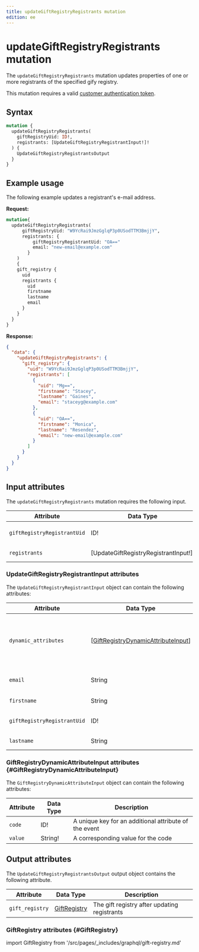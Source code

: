```yaml
---
title: updateGiftRegistryRegistrants mutation
edition: ee
---
```


# updateGiftRegistryRegistrants mutation

The `updateGiftRegistryRegistrants` mutation updates properties of one or more registrants of the specified gify registry.

This mutation requires a valid [customer authentication token]({{page.baseurl}}/graphql/mutations/generate-customer-token.html).

## Syntax

```graphql
mutation {
  updateGiftRegistryRegistrants(
    giftRegistryUid: ID!,
    registrants: [UpdateGiftRegistryRegistrantInput!]!
  ) {
    UpdateGiftRegistryRegistrantsOutput
  }
}
```

## Example usage

The following example updates a registrant's e-mail address.

**Request:**

```graphql
mutation{
  updateGiftRegistryRegistrants(
      giftRegistryUid: "W9YcRai9JmzGglqP3p0USodTTM3BmjjY",
      registrants: {
          giftRegistryRegistrantUid: "OA=="
          email: "new-email@example.com"
        }
    )
    {
    gift_registry {
      uid
      registrants {
        uid
        firstname
        lastname
        email
      }
    }
  }
}
```

**Response:**

```json
{
  "data": {
    "updateGiftRegistryRegistrants": {
      "gift_registry": {
        "uid": "W9YcRai9JmzGglqP3p0USodTTM3BmjjY",
        "registrants": [
          {
            "uid": "Mg==",
            "firstname": "Stacey",
            "lastname": "Gaines",
            "email": "staceyg@example.com"
          },
          {
            "uid": "OA==",
            "firstname": "Monica",
            "lastname": "Resendez",
            "email": "new-email@example.com"
          }
        ]
      }
    }
  }
}
```

## Input attributes

The `updateGiftRegistryRegistrants` mutation requires the following input.

Attribute |  Data Type | Description
--- | --- | ---
`giftRegistryRegistrantUid` | ID! | The unique ID of a `giftRegistryRegistrant` object
`registrants` | [UpdateGiftRegistryRegistrantInput!]! | An array of registrants to update

### UpdateGiftRegistryRegistrantInput attributes

The `UpdateGiftRegistryRegistrantInput` object can contain the following attributes:

Attribute |  Data Type | Description
--- | --- | ---
`dynamic_attributes` | [[GiftRegistryDynamicAttributeInput](#GiftRegistryDynamicAttributeInput)] | As a result of the update, only the values of provided attributes will be affected. If the attribute is missing in the request, its value will not be changed
`email` | String | The updated email address of the registrant
`firstname` | String | The updated first name of the registrant
`giftRegistryRegistrantUid` | ID! | The unique ID of a `giftRegistryRegistrant` object
`lastname` | String | The updated last name of the registrant

### GiftRegistryDynamicAttributeInput attributes {#GiftRegistryDynamicAttributeInput}

The `GiftRegistryDynamicAttributeInput` object can contain the following attributes:

Attribute |  Data Type | Description
--- | --- | ---
`code` | ID! | A unique key for an additional attribute of the event
`value` | String! | A corresponding value for the code

## Output attributes

The `UpdateGiftRegistryRegistrantsOutput` output object contains the following attribute.

Attribute |  Data Type | Description
--- | --- | ---
`gift_registry` | [GiftRegistry](#GiftRegistry) | The gift registry after updating registrants

### GiftRegistry attributes {#GiftRegistry}

import GiftRegistry from '/src/pages/_includes/graphql/gift-registry.md'

<GiftRegistry />
